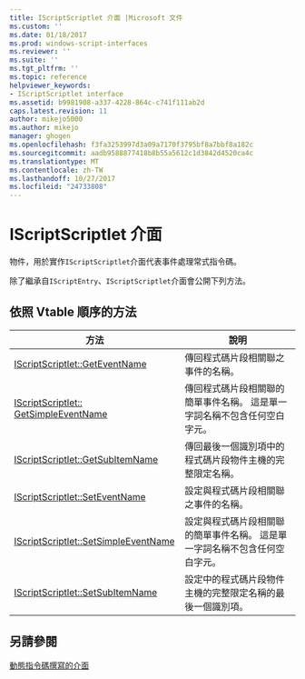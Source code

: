 ```yaml
---
title: IScriptScriptlet 介面 |Microsoft 文件
ms.custom: ''
ms.date: 01/18/2017
ms.prod: windows-script-interfaces
ms.reviewer: ''
ms.suite: ''
ms.tgt_pltfrm: ''
ms.topic: reference
helpviewer_keywords:
- IScriptScriptlet interface
ms.assetid: b9981908-a337-4228-864c-c741f111ab2d
caps.latest.revision: 11
author: mikejo5000
ms.author: mikejo
manager: ghogen
ms.openlocfilehash: f3fa3253997d3a09a7170f3795bf8a7bbf8a182c
ms.sourcegitcommit: aadb9588877418b8b55a5612c1d3842d4520ca4c
ms.translationtype: MT
ms.contentlocale: zh-TW
ms.lasthandoff: 10/27/2017
ms.locfileid: "24733808"
---
```

# <a name="iscriptscriptlet-interface"></a>IScriptScriptlet 介面
物件，用於實作`IScriptScriptlet`介面代表事件處理常式指令碼。  
  
 除了繼承自`IScriptEntry`、`IScriptScriptlet`介面會公開下列方法。  
  
## <a name="methods-in-vtable-order"></a>依照 Vtable 順序的方法  
  
|方法|說明|  
|------------|-----------------|  
|[IScriptScriptlet::GetEventName](../../winscript/reference/iscriptscriptlet-geteventname.md)|傳回程式碼片段相關聯之事件的名稱。|  
|[IScriptScriptlet:: GetSimpleEventName](../../winscript/reference/iscriptscriptlet-getsimpleeventname.md)|傳回程式碼片段相關聯的簡單事件名稱。 這是單一字詞名稱不包含任何空白字元。|  
|[IScriptScriptlet::GetSubItemName](../../winscript/reference/iscriptscriptlet-getsubitemname.md)|傳回最後一個識別項中的程式碼片段物件主機的完整限定名稱。|  
|[IScriptScriptlet::SetEventName](../../winscript/reference/iscriptscriptlet-seteventname.md)|設定與程式碼片段相關聯之事件的名稱。|  
|[IScriptScriptlet::SetSimpleEventName](../../winscript/reference/iscriptscriptlet-setsimpleeventname.md)|設定與程式碼片段相關聯的簡單事件名稱。 這是單一字詞名稱不包含任何空白字元。|  
|[IScriptScriptlet::SetSubItemName](../../winscript/reference/iscriptscriptlet-setsubitemname.md)|設定中的程式碼片段物件主機的完整限定名稱的最後一個識別項。|  
  
## <a name="see-also"></a>另請參閱  
 [動態指令碼撰寫的介面](../../winscript/reference/active-script-authoring-interfaces.md)